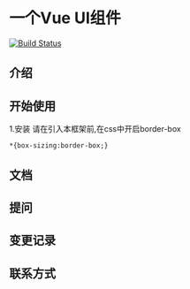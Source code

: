 # 一个Vue UI组件
[![Build Status](https://www.travis-ci.org/more-ka/vue-ui-wheel.svg?branch=master)](https://www.travis-ci.org/more-ka/vue-ui-wheel)

## 介绍
## 开始使用
1.安装
请在引入本框架前,在css中开启border-box
```
*{box-sizing:border-box;}
```
## 文档
## 提问
## 变更记录
## 联系方式
